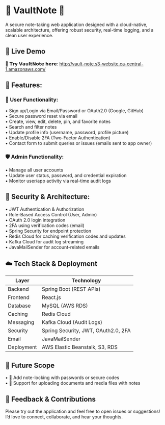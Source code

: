 # 📒 VaultNote 🔐

A secure note-taking web application designed with a cloud-native, scalable architecture, offering robust security, real-time logging, and a clean user experience.

## 🚀 Live Demo
🔗 𝗧𝗿𝘆 𝗩𝗮𝘂𝗹𝘁𝗡𝗼𝘁𝗲 𝗵𝗲𝗿𝗲: http://vault-note.s3-website.ca-central-1.amazonaws.com/

## 🧠 Features:
### 👤 User Functionality:
• Sign up/Login via Email/Password or OAuth2.0 (Google, GitHub)<br>
• Secure password reset via email<br>
• Create, view, edit, delete, pin, and favorite notes<br>
• Search and filter notes<br>
• Update profile info (username, password, profile picture)<br>
• Enable/Disable 2FA (Two-Factor Authentication)<br>
• Contact form to submit queries or issues (emails sent to app owner)

### 🛡️ Admin Functionality:
• Manage all user accounts<br>
• Update user status, password, and credential expiration<br>
• Monitor user/app activity via real-time audit logs

## 🔐 Security & Architecture:
• JWT Authentication & Authorization<br>
• Role-Based Access Control (User, Admin)<br>
• OAuth 2.0 login integration<br>
• 2FA using verification codes (email)<br>
• Spring Security for endpoint protection<br>
• Redis Cloud for caching verification codes and updates<br>
• Kafka Cloud for audit log streaming<br>
• JavaMailSender for account-related emails

## ☁️ Tech Stack & Deployment

| Layer       | Technology                                |
|-------------|-------------------------------------------|
| Backend     | Spring Boot (REST APIs)                   |
| Frontend    | React.js                                  |
| Database    | MySQL (AWS RDS)                           |
| Caching     | Redis Cloud                               |
| Messaging   | Kafka Cloud (Audit Logs)                  |
| Security    | Spring Security, JWT, OAuth2.0, 2FA       |
| Email       | JavaMailSender                            |
| Deployment  | AWS Elastic Beanstalk, S3, RDS            |


## 🔭 Future Scope
• 🔐 Add note-locking with passwords or secure codes<br>
• 📎 Support for uploading documents and media files with notes

## 🤝 Feedback & Contributions
Please try out the application and feel free to open issues or suggestions!
I’d love to connect, collaborate, and hear your thoughts.
